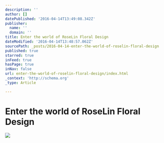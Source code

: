 ```yaml
---
description: ''
author: []
datePublished: '2016-04-14T13:49:08.342Z'
publisher:
  name: ''
  domain: ''
title: Enter the world of RoseLin Floral Design
dateModified: '2016-04-14T13:48:57.062Z'
sourcePath: _posts/2016-04-14-enter-the-world-of-roselin-floral-design.md
published: true
starred: true
inFeed: true
hasPage: true
inNav: false
url: enter-the-world-of-roselin-floral-design/index.html
_context: 'http://schema.org'
_type: Article

---
```

# Enter the world of RoseLin Floral Design
![](https://the-grid-user-content.s3-us-west-2.amazonaws.com/f717a071-3056-4b33-806b-f74616330196.png)